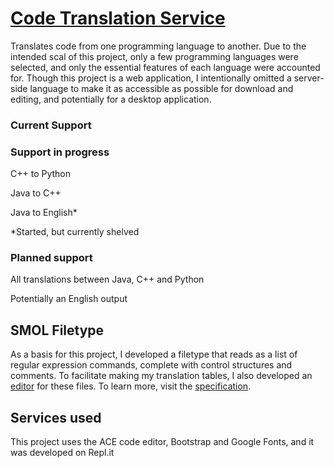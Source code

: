 # [Code Translation Service](https://translation-algorithm--jacob-griffin.repl.co/)
Translates code from one programming language to another. Due to the intended scal of this project, only a few programming languages were selected, and only the essential features of each language were accounted for. Though this project is a web application, I intentionally omitted a server-side language to make it as accessible as possible for download and editing, and potentially for a desktop application.

### Current Support

### Support in progress

C++ to Python

Java to C++

Java to English*

*Started, but currently shelved

### Planned support
All translations between Java, C++ and Python

Potentially an English output

## SMOL Filetype
As a basis for this project, I developed a filetype that reads as a list of regular expression commands, complete with control structures and comments. To facilitate making my translation tables, I also developed an [editor](https://translation-algorithm--jacob-griffin.repl.co/editor) for these files. To learn more, visit the [specification](https://translation-algorithm--jacob-griffin.repl.co/smol-spec).

## Services used
This project uses the ACE code editor, Bootstrap and Google Fonts, and it was developed on Repl.it
